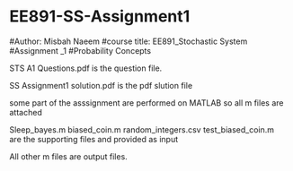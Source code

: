 # EE891-SS-Assignment1


#Author: Misbah Naeem
#course title: EE891_Stochastic System
#Assignment _1
#Probability Concepts

STS A1 Questions.pdf is the question file.

SS Assignment1 solution.pdf is the pdf slution file

some part of the asssignment are performed on MATLAB so all m files are attached 

Sleep_bayes.m
biased_coin.m
random_integers.csv
test_biased_coin.m  
are the supporting files and provided as input

All other m files are output files. 



